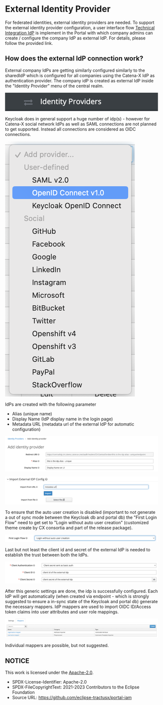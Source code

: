# External Identity Provider

For federated identities, external identity providers are needed.
To support the external identity provider configuration, a user interface flow [Technical Integration IdP](https://github.com/eclipse-tractusx/portal-assets/tree/v1.6.1/developer/02.%20Technical%20Integration/02.%20Identity%20Provider%20Management) is implement in the Portal with which company admins can create / configure the company IdP as external IdP.
For details, please follow the provided link.

## How does the external IdP connection work?

External company IdPs are getting similarly configured similarly to the sharedIdP which is configured for all companies using the Catena-X IdP as authentication provider.
The company idP is created as external IdP inside the "Identity Provider" menu of the central realm.

![identityProviders](/docs/static/identity-providers.png)

Keycloak does in general support a huge number of idp(s) - however for Catena-X social network IdPs as well as SAML connections are not planned to get supported. Instead all connections are considered as OIDC connections.

![addProviderMenu](/docs/static/add-provider-menu.png)

IdPs are created with the following parameter

- Alias (unique name)
- Display Name (IdP display name in the login page)
- Metadata URL (metadata url of the external IdP for automatic configuration)

![addIdp](/docs/static/add-idp.png)

![importExternalIdpConfig](/docs/static/import-external-idp-config.png)

To ensure that the auto user creation is disabled (important to not generate a out of sync mode between the Keycloak db and portal db) the "First Login Flow" need to get set to "Login without auto user creation" (customized theme create by CX consortia and part of the release package).

![firstLoginFlow](/docs/static/first-login-flow.png)

Last but not least the client id and secret of the external IdP is needed to establish the trust between both the IdPs.

![client-data](/docs/static/client-data.png)

After this generic settings are done, the idp is successfully configured.
Each IdP will get automatically (when created via endpoint - which is strongly suggested to ensure a in-sync state of the Keycloak and portal db) generate the necessary mappers.
IdP mappers are used to import OIDC ID/Access token claims into user attributes and user role mappings.

![mappers](/docs/static/mappers.png)

Individual mappers are possible, but not suggested.

## NOTICE

This work is licensed under the [Apache-2.0](https://www.apache.org/licenses/LICENSE-2.0).

- SPDX-License-Identifier: Apache-2.0
- SPDX-FileCopyrightText: 2021-2023 Contributors to the Eclipse Foundation
- Source URL: https://github.com/eclipse-tractusx/portal-iam
